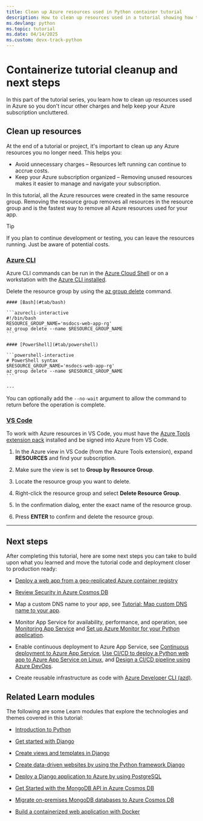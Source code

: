 ```yaml
---
title: Clean up Azure resources used in Python container tutorial
description: How to clean up resources used in a tutorial showing how to containerize a Python web app (Django or Flask) and deploy it to App Service.
ms.devlang: python
ms.topic: tutorial
ms.date: 04/14/2025
ms.custom: devx-track-python
---
```


# Containerize tutorial cleanup and next steps

In this part of the tutorial series, you learn how to clean up resources used in Azure so you don't incur other charges and help keep your Azure subscription uncluttered.

## Clean up resources

At the end of a tutorial or project, it's important to clean up any Azure resources you no longer need. This helps you:

* Avoid unnecessary charges – Resources left running can continue to accrue costs.
* Keep your Azure subscription organized – Removing unused resources makes it easier to manage and navigate your subscription.

In this tutorial, all the Azure resources were created in the same resource group. Removing the resource group removes all resources in the resource group and is the fastest way to remove all Azure resources used for your app.

> [!TIP]
> If you plan to continue development or testing, you can leave the resources running. Just be aware of potential costs.

### [Azure CLI](#tab/azure-cli)

Azure CLI commands can be run in the [Azure Cloud Shell](https://shell.azure.com) or on a workstation with the [Azure CLI installed](/cli/azure/install-azure-cli).

Delete the resource group by using the [az group delete](/cli/azure/group#az-group-delete) command.

    #### [Bash](#tab/bash)
    
    ```azurecli-interactive
    #!/bin/bash
    RESOURCE_GROUP_NAME='msdocs-web-app-rg'
    az group delete --name $RESOURCE_GROUP_NAME 
    ```
    
    #### [PowerShell](#tab/powershell)
    
    ```powershell-interactive
    # PowerShell syntax
    $RESOURCE_GROUP_NAME='msdocs-web-app-rg'
    az group delete --name $RESOURCE_GROUP_NAME 
    ```
    
    ---
    
You can optionally add the `--no-wait` argument to allow the command to return before the operation is complete.

### [VS Code](#tab/vscode-aztools)

To work with Azure resources in VS Code, you must have the [Azure Tools extension pack](https://marketplace.visualstudio.com/items?itemName=ms-vscode.vscode-node-azure-pack) installed and be signed into Azure from VS Code.

1. In the Azure view in VS Code (from the Azure Tools extension), expand **RESOURCES** and find your subscription.

1. Make sure the view is set to **Group by Resource Group**.

1. Locate the resource group you want to delete.

1. Right-click the resource group and select **Delete Resource Group**.

1. In the confirmation dialog, enter the exact name of the resource group.

1. Press **ENTER** to confirm and delete the resource group.

----

## Next steps

After completing this tutorial, here are some next steps you can take to build upon what you learned and move the tutorial code and deployment closer to production ready:

* [Deploy a web app from a geo-replicated Azure container registry](/azure/container-registry/container-registry-tutorial-deploy-app)

* [Review Security in Azure Cosmos DB](/azure/cosmos-db/database-security)

* Map a custom DNS name to your app, see [Tutorial: Map custom DNS name to your app](/azure/app-service/app-service-web-tutorial-custom-domain).

* Monitor App Service for availability, performance, and operation, see [Monitoring App Service](/azure/app-service/monitor-app-service) and [Set up Azure Monitor for your Python application](/azure/azure-monitor/app/opencensus-python).

* Enable continuous deployment to Azure App Service, see [Continuous deployment to Azure App Service](/azure/app-service/deploy-continuous-deployment), [Use CI/CD to deploy a Python web app to Azure App Service on Linux](/azure/devops/pipelines/ecosystems/python-webapp), and [Design a CI/CD pipeline using Azure DevOps](/azure/devops/pipelines/architectures/devops-pipelines-baseline-architecture).

* Create reusable infrastructure as code with [Azure Developer CLI (azd)](../azure-developer-cli/overview.md). 

## Related Learn modules

The following are some Learn modules that explore the technologies and themes covered in this tutorial:

* [Introduction to Python](/training/modules/intro-to-python/)

* [Get started with Django](/training/modules/django-get-started/)

* [Create views and templates in Django](/training/modules/django-views-templates/)

* [Create data-driven websites by using the Python framework Django](/training/paths/django-create-data-driven-websites/)

* [Deploy a Django application to Azure by using PostgreSQL](/training/modules/django-deployment/)

* [Get Started with the MongoDB API in Azure Cosmos DB](/training/modules/get-started-mongodb-api-azure-cosmos-db/)

* [Migrate on-premises MongoDB databases to Azure Cosmos DB](/training/modules/migrate-on-premises-mongodb-databases-azure-database-mongodb/)

* [Build a containerized web application with Docker](/training/modules/intro-to-containers/)
